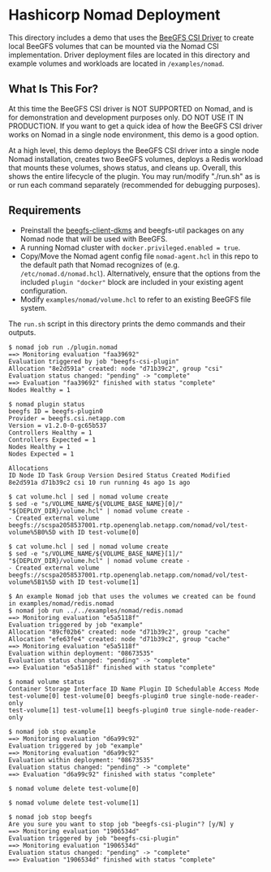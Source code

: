 # Hashicorp Nomad Deployment

This directory includes a demo that uses
the [BeeGFS CSI Driver](https://github.com/NetApp/beegfs-csi-driver) to create
local BeeGFS volumes that can be mounted via the Nomad CSI implementation. 
Driver deployment files are located in this directory and example volumes and 
workloads are located in `/examples/nomad`.

## What Is This For?

At this time the BeeGFS CSI driver is NOT SUPPORTED on Nomad, and is for
demonstration and development purposes only. DO NOT USE IT IN PRODUCTION. If you
want to get a quick idea of how the BeeGFS CSI driver works on Nomad in a single
node environment, this demo is a good option. 

At a high level, this demo deploys the BeeGFS CSI driver into a single node 
Nomad installation, creates two BeeGFS volumes, deploys a Redis workload that 
mounts these volumes, shows status, and cleans up. Overall, this shows the
entire lifecycle of the plugin. You may run/modify "./run.sh" as is or run each
command separately (recommended for debugging purposes).

## Requirements

* Preinstall the
  [beegfs-client-dkms](https://doc.beegfs.io/latest/advanced_topics/client_dkms.html)
  and beegfs-util packages on any Nomad node that will be used with BeeGFS.
* A running Nomad cluster with `docker.privileged.enabled = true`.
* Copy/Move the Nomad agent config file `nomad-agent.hcl` in this repo to the
  default path that Nomad recognizes of (e.g. `/etc/nomad.d/nomad.hcl`).
  Alternatively, ensure that the options from the included `plugin "docker"`
  block are included in your existing agent configuration.
* Modify `examples/nomad/volume.hcl` to refer to an existing BeeGFS file system.

The `run.sh` script in this directory prints the demo commands and their 
outputs.

```
$ nomad job run ./plugin.nomad 
==> Monitoring evaluation "faa39692" 
Evaluation triggered by job "beegfs-csi-plugin" 
Allocation "8e2d591a" created: node "d71b39c2", group "csi" 
Evaluation status changed: "pending" -> "complete" 
==> Evaluation "faa39692" finished with status "complete" 
Nodes Healthy = 1 

$ nomad plugin status 
beegfs ID = beegfs-plugin0 
Provider = beegfs.csi.netapp.com 
Version = v1.2.0-0-gc65b537 
Controllers Healthy = 1 
Controllers Expected = 1 
Nodes Healthy = 1 
Nodes Expected = 1 

Allocations 
ID Node ID Task Group Version Desired Status Created Modified 
8e2d591a d71b39c2 csi 10 run running 4s ago 1s ago 

$ cat volume.hcl | sed | nomad volume create
$ sed -e "s/VOLUME_NAME/${VOLUME_BASE_NAME}[0]/" "${DEPLOY_DIR}/volume.hcl" | nomad volume create -
- Created external volume beegfs://scspa2058537001.rtp.openenglab.netapp.com/nomad/vol/test-volume%5B0%5D with ID test-volume[0] 

$ cat volume.hcl | sed | nomad volume create
$ sed -e "s/VOLUME_NAME/${VOLUME_BASE_NAME}[1]/" "${DEPLOY_DIR}/volume.hcl" | nomad volume create -
- Created external volume beegfs://scspa2058537001.rtp.openenglab.netapp.com/nomad/vol/test-volume%5B1%5D with ID test-volume[1] 

$ An example Nomad job that uses the volumes we created can be found in examples/nomad/redis.nomad
$ nomad job run ../../examples/nomad/redis.nomad 
==> Monitoring evaluation "e5a5118f" 
Evaluation triggered by job "example" 
Allocation "89cf02b6" created: node "d71b39c2", group "cache" 
Allocation "efe63fe4" created: node "d71b39c2", group "cache" 
==> Monitoring evaluation "e5a5118f" 
Evaluation within deployment: "08673535" 
Evaluation status changed: "pending" -> "complete" 
==> Evaluation "e5a5118f" finished with status "complete" 

$ nomad volume status 
Container Storage Interface ID Name Plugin ID Schedulable Access Mode 
test-volume[0] test-volume[0] beegfs-plugin0 true single-node-reader-only 
test-volume[1] test-volume[1] beegfs-plugin0 true single-node-reader-only 

$ nomad job stop example 
==> Monitoring evaluation "d6a99c92" 
Evaluation triggered by job "example" 
==> Monitoring evaluation "d6a99c92" 
Evaluation within deployment: "08673535" 
Evaluation status changed: "pending" -> "complete" 
==> Evaluation "d6a99c92" finished with status "complete" 

$ nomad volume delete test-volume[0] 

$ nomad volume delete test-volume[1] 

$ nomad job stop beegfs 
Are you sure you want to stop job "beegfs-csi-plugin"? [y/N] y 
==> Monitoring evaluation "1906534d" 
Evaluation triggered by job "beegfs-csi-plugin" 
==> Monitoring evaluation "1906534d" 
Evaluation status changed: "pending" -> "complete" 
==> Evaluation "1906534d" finished with status "complete"
```

